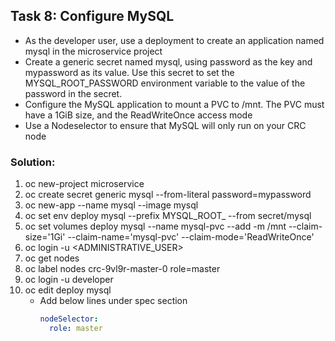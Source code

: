 ## Task 8: Configure MySQL
- As the developer user, use a deployment to create an application named mysql in the microservice project
- Create a generic secret named mysql, using password as the key and mypassword as its value. Use this secret to set the
  MYSQL_ROOT_PASSWORD environment variable to the value of the password in the secret.
- Configure the MySQL application to mount a PVC to /mnt. The PVC must have a 1GiB size, and the ReadWriteOnce access mode
- Use a Nodeselector to ensure that MySQL will only run on your CRC node
### Solution:
1. oc new-project microservice
2. oc create secret generic mysql --from-literal password=mypassword
3. oc new-app --name mysql --image mysql
4. oc set env deploy mysql --prefix MYSQL_ROOT_ --from secret/mysql
5. oc set volumes deploy mysql --name mysql-pvc --add -m /mnt --claim-size='1Gi' --claim-name='mysql-pvc' --claim-mode='ReadWriteOnce'
6. oc login -u <ADMINISTRATIVE_USER>
7. oc get nodes
8. oc label nodes crc-9vl9r-master-0 role=master
9. oc login -u developer
10. oc edit deploy mysql
    - Add below lines under spec section
      ```yaml
      nodeSelector:
        role: master
      ```